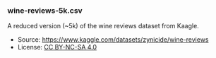 ### wine-reviews-5k.csv
A reduced version (~5k) of the wine reviews dataset from Kaagle.
* Source: https://www.kaggle.com/datasets/zynicide/wine-reviews
* License: [CC BY-NC-SA 4.0](https://creativecommons.org/licenses/by-nc-sa/4.0/)
